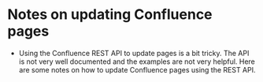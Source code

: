 # Notes on updating Confluence pages

- Using the Confluence REST API to update pages is a bit tricky. The API is not very well documented and the examples are not very helpful. Here are some notes on how to update Confluence pages using the REST API.
